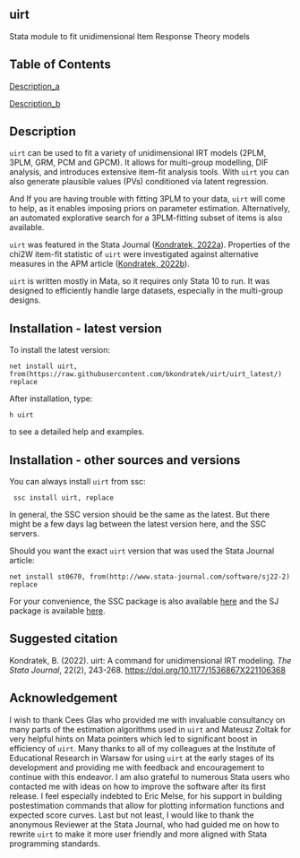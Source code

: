 ## uirt
Stata module to fit unidimensional Item Response Theory models

## Table of Contents
[Description_a](#user-content-description)

[Description_b](#description)


## Description
```uirt``` can be used to fit a variety of unidimensional IRT models 
(2PLM, 3PLM, GRM, PCM and GPCM). 
It allows for multi-group modelling, DIF analysis, 
and introduces extensive item-fit analysis tools. 
With ```uirt``` you can also generate plausible values (PVs) 
conditioned via latent regression. 

And If you are having trouble with fitting 3PLM to your data, 
```uirt``` will come to help, as it enables imposing priors on parameter estimation.
Alternatively, an automated explorative search for a 3PLM-fitting 
subset of items is also available.

```uirt``` was featured in the Stata Journal
([Kondratek, 2022a](https://doi.org/10.1177/1536867X221106368)). 
Properties of the chi2W item-fit statistic of ```uirt``` 
were investigated against alternative measures
in the APM article ([Kondratek, 2022b](https://doi.org/10.1177/01466216221108061)).

```uirt``` is written mostly in Mata, 
so it requires only Stata 10 to run. 
It was designed to efficiently handle large datasets, 
especially in the multi-group designs. 


## Installation - latest version

To install the latest version:
```commandline
net install uirt, from(https://raw.githubusercontent.com/bkondratek/uirt/uirt_latest/) replace
```
After installation, type:
```commandline
h uirt
```
to see a detailed help and examples.

## Installation - other sources and versions
You can always install ```uirt``` from ssc:
```commandline
 ssc install uirt, replace
```
In general, the SSC version should be the same as the latest. 
But there might be a few days lag between the latest version here, 
and the SSC servers.

Should you want the exact ```uirt``` version 
that was used the Stata Journal article:
```commandline
net install st0670, from(http://www.stata-journal.com/software/sj22-2) replace
```

For your convenience, the SSC package is also available [here](./ssc_version)
and the SJ package is available [here](./sj_version).

## Suggested citation
Kondratek, B. (2022). uirt: A command for unidimensional IRT modeling. 
_The Stata Journal_, 22(2), 243-268. https://doi.org/10.1177/1536867X221106368

## Acknowledgement
I wish to thank Cees Glas who provided me with invaluable 
consultancy on many parts of the estimation algorithms used in ```uirt```
and Mateusz Zoltak for very helpful hints on Mata
pointers which led to significant boost in efficiency of ```uirt```. 
Many thanks to all of my colleagues at the Institute of Educational Research in Warsaw 
for using ```uirt``` at the early stages of its development and providing me with feedback 
and encouragement to continue with this endeavor. I am also grateful to numerous Stata users 
who contacted me with ideas on how to improve the software after its first release. 
I feel especially indebted to Eric Melse, for his support in building postestimation commands 
that allow for plotting information functions and expected score curves. 
Last but not least, I would like to thank the anonymous Reviewer at the Stata Journal, 
who had guided me on how to rewrite ```uirt``` to make it more user friendly 
and more aligned with Stata programming standards.
